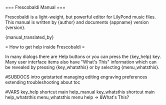 === Frescobaldi Manual ===

Frescobaldi is a light-weight, but powerful editor for LilyPond music files.
This manual is written by {author} and documents {appname} version {version}.

{manual_translated_by}

= How to get help inside Frescobaldi =

In many dialogs there are Help buttons or you can press the {key_help} key.
Many user interface items also have "What's This" information which can be
revealed by pressing {key_whatsthis} or by selecting {menu_whatsthis}.


#SUBDOCS
intro
getstarted
managing
editing
engraving
preferences
extending
troubleshooting
about
toc

#VARS
key_help shortcut main help_manual
key_whatsthis shortcut main help_whatsthis
menu_whatsthis menu help -> &What's This?
